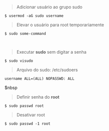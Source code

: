> Adicionar usuário ao grupo sudo

`$ usermod -aG sudo username`

> Elevar o usuário para root temporariamente

`$ sudo some-command`

&nbsp;

> Executar **sudo** sem digitar a senha

`$ sudo visudo`

> Arquivo do sudo: /etc/sudoers

`username ALL=(ALL) NOPASSWD: ALL`

$nbsp

> Definir senha do **root**

`$ sudo passwd root`

> Desativar root

`$ sudo passwd -1 root`



